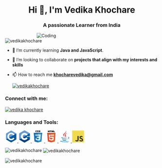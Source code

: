<h1 align="center">Hi 👋, I'm Vedika Khochare</h1>
<h3 align="center">A passionate Learner from India</h3>
<img align="right" alt="Coding" width="400" src="https://mir-s3-cdn-cf.behance.net/project_modules/disp/601014116770475.6068beff4640a.gif">
<p align="left"> <img src="https://komarev.com/ghpvc/?username=vedikakhochare&label=Profile%20views&color=0e75b6&style=flat" alt="vedikakhochare" /> </p>

- 🌱 I’m currently learning **Java and JavaScript**.

- 👯 I’m looking to collaborate on **projects that align with my interests and skills**

- 📫 How to reach me **khocharevedika@gmail.com**

  <p align="left"> <a href="https://github.com/ryo-ma/github-profile-trophy"><img src="https://github-profile-trophy.vercel.app/?username=vedikakhochare" alt="vedikakhochare" /></a> </p>

<h3 align="left">Connect with me:</h3>
<p align="left">
<a href="https://linkedin.com/in/vedika khochare" target="blank"><img align="center" src="https://raw.githubusercontent.com/rahuldkjain/github-profile-readme-generator/master/src/images/icons/Social/linked-in-alt.svg" alt="vedika khochare" height="30" width="40" /></a>
</p>

<h3 align="left">Languages and Tools:</h3>
<p align="left"> <a href="https://www.cprogramming.com/" target="_blank" rel="noreferrer"> <img src="https://raw.githubusercontent.com/devicons/devicon/master/icons/c/c-original.svg" alt="c" width="40" height="40"/> </a> <a href="https://www.w3schools.com/cpp/" target="_blank" rel="noreferrer"> <img src="https://raw.githubusercontent.com/devicons/devicon/master/icons/cplusplus/cplusplus-original.svg" alt="cplusplus" width="40" height="40"/> </a> <a href="https://www.w3schools.com/css/" target="_blank" rel="noreferrer"> <img src="https://raw.githubusercontent.com/devicons/devicon/master/icons/css3/css3-original-wordmark.svg" alt="css3" width="40" height="40"/> </a> <a href="https://www.w3.org/html/" target="_blank" rel="noreferrer"> <img src="https://raw.githubusercontent.com/devicons/devicon/master/icons/html5/html5-original-wordmark.svg" alt="html5" width="40" height="40"/> </a> <a href="https://www.java.com" target="_blank" rel="noreferrer"> <img src="https://raw.githubusercontent.com/devicons/devicon/master/icons/java/java-original.svg" alt="java" width="40" height="40"/> </a> <a href="https://developer.mozilla.org/en-US/docs/Web/JavaScript" target="_blank" rel="noreferrer"> <img src="https://raw.githubusercontent.com/devicons/devicon/master/icons/javascript/javascript-original.svg" alt="javascript" width="40" height="40"/> </a> </p>

<p><img align="left" src="https://github-readme-stats.vercel.app/api/top-langs?username=vedikakhochare&show_icons=true&locale=en&layout=compact" alt="vedikakhochare" /></p>

<p>&nbsp;<img align="center" src="https://github-readme-stats.vercel.app/api?username=vedikakhochare&show_icons=true&locale=en" alt="vedikakhochare" /></p>

<p><img align="center" src="https://github-readme-streak-stats.herokuapp.com/?user=vedikakhochare&" alt="vedikakhochare" /></p>

